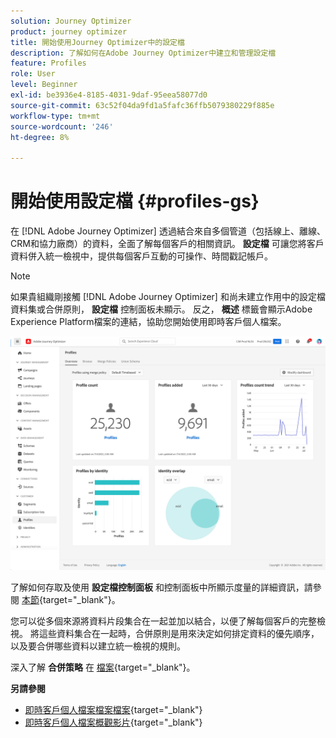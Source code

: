 ```yaml
---
solution: Journey Optimizer
product: journey optimizer
title: 開始使用Journey Optimizer中的設定檔
description: 了解如何在Adobe Journey Optimizer中建立和管理設定檔
feature: Profiles
role: User
level: Beginner
exl-id: be3936e4-8185-4031-9daf-95eea58077d0
source-git-commit: 63c52f04da9fd1a5fafc36ffb5079380229f885e
workflow-type: tm+mt
source-wordcount: '246'
ht-degree: 8%

---
```


# 開始使用設定檔 {#profiles-gs}

在 [!DNL Adobe Journey Optimizer] 透過結合來自多個管道（包括線上、離線、CRM和協力廠商）的資料，全面了解每個客戶的相關資訊。 **設定檔** 可讓您將客戶資料併入統一檢視中，提供每個客戶互動的可操作、時間戳記帳戶。

>[!NOTE]
>
>如果貴組織剛接觸 [!DNL Adobe Journey Optimizer] 和尚未建立作用中的設定檔資料集或合併原則， **設定檔** 控制面板未顯示。 反之， **概述** 標籤會顯示Adobe Experience Platform檔案的連結，協助您開始使用即時客戶個人檔案。

![](assets/profiles-home.png)

了解如何存取及使用 **設定檔控制面板** 和控制面板中所顯示度量的詳細資訊，請參閱 [本節](https://experienceleague.adobe.com/docs/experience-platform/profile/ui/user-guide.html?lang=zh-Hant){target=&quot;_blank&quot;}。

您可以從多個來源將資料片段集合在一起並加以結合，以便了解每個客戶的完整檢視。 將這些資料集合在一起時，合併原則是用來決定如何排定資料的優先順序，以及要合併哪些資料以建立統一檢視的規則。

深入了解 **合併策略** 在 [檔案](https://experienceleague.adobe.com/docs/experience-platform/profile/merge-policies/ui-guide.html){target=&quot;_blank&quot;}。

**另請參閱**

* [即時客戶個人檔案檔案檔案](https://experienceleague.adobe.com/docs/experience-platform/query/home.html?lang=zh-Hant){target=&quot;_blank&quot;}
* [即時客戶個人檔案概觀影片](https://experienceleague.adobe.com/docs/experience-platform/profile/home.html?lang=zh-Hant){target=&quot;_blank&quot;}
